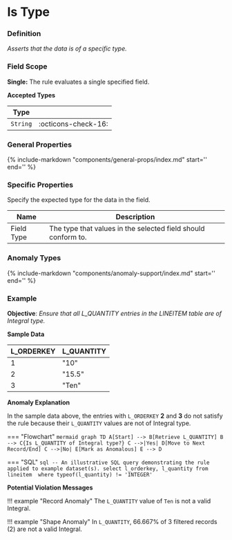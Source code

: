 # Is Type

### Definition

*Asserts that the data is of a specific type.*

### Field Scope

**Single:** The rule evaluates a single specified field.

**Accepted Types**

| Type        |                          |
|-------------|--------------------------|
| `String`    | <div style="text-align:center">:octicons-check-16:</div>  |

### General Properties

{%
    include-markdown "components/general-props/index.md"
    start='<!-- all-props--start -->'
    end='<!-- all-props--end -->'
%}

### Specific Properties

Specify the expected type for the data in the field.

| Name           | Description                                                   |
|----------------|---------------------------------------------------------------|
| <div class="text-primary">Field Type</div> | The type that values in the selected field should conform to. |

### Anomaly Types

{%
    include-markdown "components/anomaly-support/index.md"
    start='<!-- all-types--start -->'
    end='<!-- all-types--end -->'
%}

### Example

**Objective**: *Ensure that all L_QUANTITY entries in the LINEITEM table are of Integral type.*

**Sample Data**

| L_ORDERKEY | L_QUANTITY              |
|------------|-------------------------|
| 1          | "10"                      |
| 2          | <span class="text-negative">"15.5"</span>  |
| 3          | <span class="text-negative">"Ten"</span> |

**Anomaly Explanation**

In the sample data above, the entries with `L_ORDERKEY` **2** and **3** do not satisfy the rule because their `L_QUANTITY` values are not of Integral type.

=== "Flowchart"
    ```mermaid
    graph TD
    A[Start] --> B[Retrieve L_QUANTITY]
    B --> C{Is L_QUANTITY of Integral type?}
    C -->|Yes| D[Move to Next Record/End]
    C -->|No| E[Mark as Anomalous]
    E --> D
    ```

=== "SQL"
    ```sql
    -- An illustrative SQL query demonstrating the rule applied to example dataset(s).
    select
        l_orderkey,
        l_quantity
    from lineitem 
    where
        typeof(l_quantity) != 'INTEGER'
    ```

**Potential Violation Messages**

!!! example "Record Anomaly"
    The `L_QUANTITY` value of `Ten` is not a valid Integral.

!!! example "Shape Anomaly"
    In `L_QUANTITY`, 66.667% of 3 filtered records (2) are not a valid Integral.
